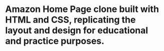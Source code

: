 # Amazon Home Page clone built with HTML and CSS, replicating the layout and design for educational and practice purposes.
